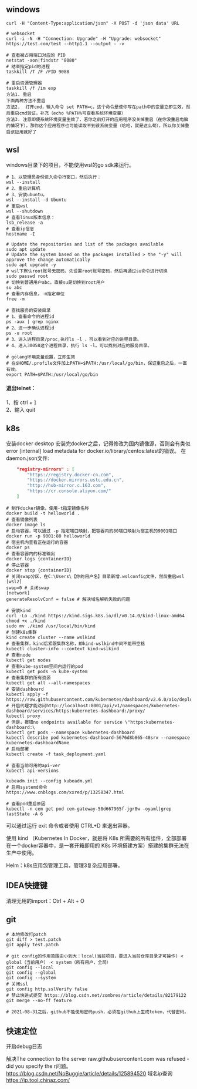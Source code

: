 ## windows
```shell
curl -H "Content-Type:application/json" -X POST -d 'json data' URL

# websocket
curl -i -N -H "Connection: Upgrade" -H "Upgrade: websocket"  https://test.com/test --http1.1 --output - -v

# 查看被占用端口对应的 PID
netstat -aon|findstr "8080"
# 结束指定pid的进程
taskkill /T /F /PID 9088

# 重启资源管理器
taskkill /f /im exp
方法1. 重启
下面两种方法不重启
方法2.  打开cmd，输入命令 set PATH=c，这个命令是使你写在path中的变量立即生效，然后重启cmd验证，补充（echo %PATH%可查看系统环境变量）
方法3. 注意即便系统环境变量生效了，若你之前打开的应用程序没关掉重启（在你没重启电脑的情况下），那你这个应用程序也可能读取不到该系统变量（哈哈，就是这么苟），所以你关掉重启该应用就好了
```

## wsl
windows目录下的项目，不能使用wsl的go sdk来运行。
```shell
# 1、以管理员身份进入命令行窗口，然后执行：
wsl --install
# 2、重启计算机
# 3、安装ubuntu。
wsl --install -d Ubuntu
# 重启wsl
wsl --shutdown
# 查看linux版本信息：
lsb_release -a
# 查看ip信息
hostname -I

# Update the repositories and list of the packages available
sudo apt update
# Update the system based on the packages installed > the "-y" will approve the change automatically
sudo apt upgrade -y
# wsl下默认root账号无密码，先设置root账号密码，然后再通过su命令进行切换
sudo passwd root
# 切换到普通用户abc，直接su是切换到root用户
su abc
# 查看内存信息，-m指定单位
free -m

# 查找服务的安装目录
# 1、查看命令的进程id
ps -aux | grep nginx
# 2、进一步确认进程id
ps -u root
# 3、进入进程目录/proc,执行ls -l ，可以看到对应的进程目录。
# 4、进入30058这个进程目录，执行 ls -l。可以找到对应的服务目录。

# golang环境变量设置，立即生效
# 在$HOME/.profile文件加上PATH=$PATH:/usr/local/go/bin，保证重启之后，一直有效。
export PATH=$PATH:/usr/local/go/bin
```


#### 退出telnet：
1、按 ctrl + ]  
2、输入 quit

## k8s
安装docker desktop
安装完docker之后，记得修改为国内镜像源，否则会有类似error [internal] load metadata for docker.io/library/centos:latest的错误。
在daemon.json文件:
```json
	"registry-mirrors" : [
		"https://registry.docker-cn.com",
		"https://docker.mirrors.ustc.edu.cn",
		"http://hub-mirror.c.163.com",
		"https://cr.console.aliyun.com/"
	]
```

```shell
# 制作docker镜像，使用-t指定镜像名称
docker build -t helloworld .
# 查看镜像列表
docker image ls
# 启动容器，可以通过 -p 指定端口映射，把容器内的80端口映射为宿主机的9001端口
docker run -p 9001:80 helloworld
# 宿主机内查看正在运行的容器
docker ps
# 查看容器内的标准输出
docker logs {containerID}
# 停止容器
docker stop {containerID}
# 关闭swap分区，在C:\Users\【你的用户名】目录新增.wslconfig文件，然后重启wsl
[wsl2]
swap=0 # 关闭swap
[network]
generateResolvConf = false # 解决域名解析失败的问题

# 安装kind
curl -Lo ./kind https://kind.sigs.k8s.io/dl/v0.14.0/kind-linux-amd64
chmod +x ./kind
sudo mv ./kind /usr/local/bin/kind
# 创建k8s集群
kind create cluster --name wslkind
# 查看集群，kind后紧跟集群名称，即kind-wslkind中间不能带空格
kubectl cluster-info --context kind-wslkind
# 查看node
kubectl get nodes
# 查看kube-system空间内运行的pod
kubectl get pods -n kube-system
# 查看集群的所有资源
kubectl get all --all-namespaces
# 安装dashboard
kubectl apply -f https://raw.githubusercontent.com/kubernetes/dashboard/v2.6.0/aio/deploy/recommended.yaml
# 开启代理才能访问http://localhost:8001/api/v1/namespaces/kubernetes-dashboard/services/https:kubernetes-dashboard:/proxy/
kubectl proxy
# 但是，报错no endpoints available for service \"https:kubernetes-dashboard:\
kubectl get pods --namespace kubernetes-dashboard
kubectl describe pod kubernetes-dashboard-5676d8b865-48srv --namespace kubernetes-dashboardName
# 启动部署
kubectl create -f task_deployment.yaml

# 查看当前可用的api-ver
kubectl api-versions

kubeadm init --config kubeadm.yml
# 启用systemd命令
https://www.cnblogs.com/xxred/p/13258347.html

# 查看pod重启原因
kubectl -n cem get pod cem-gateway-58d667965f-jgr8w -oyaml|grep lastState -A 6
```
可以通过运行 exit 命令或者使用 CTRL+D 来退出容器。

使用 kind （Kubernetes In Docker，就是将 K8s 所需要的所有组件，全部部署在一个docker容器中，是一套开箱即用的 K8s 环境搭建方案）搭建的集群无法在生产中使用。

Helm：k8s应用包管理工具，管理3复杂应用部署。
## IDEA快捷键
清理无用的import：Ctrl + Alt + O

## git
```shell
# 本地修改打patch
git diff > test.patch
git apply test.patch

# git config的作用范围由小到大：local(当前项目，要进入当前仓库目录才可操作) < global（当前用户） < system（所有用户，全局）
git config --local
git config --global
git config --system
# 关闭ssl
git config http.sslVerify false
# 禁止快进式提交 https://blog.csdn.net/zombres/article/details/82179122
git merge --no-ff feature

# 2021-08-31之后，github不能使用密码push，必须在github上生成token，代替密码。
```

## 快速定位
开启debug日志


解决The connection to the server raw.githubusercontent.com was refused - did you specify the r问题。https://blog.csdn.net/NoBuggie/article/details/125894520
域名ip查询 https://ip.tool.chinaz.com/
